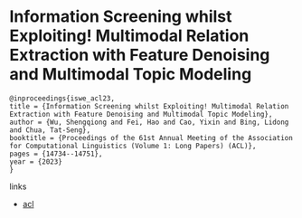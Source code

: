 # Information Screening whilst Exploiting! Multimodal Relation Extraction with Feature Denoising and Multimodal Topic Modeling

```
@inproceedings{iswe_acl23,
title = {Information Screening whilst Exploiting! Multimodal Relation Extraction with Feature Denoising and Multimodal Topic Modeling},
author = {Wu, Shengqiong and Fei, Hao and Cao, Yixin and Bing, Lidong and Chua, Tat-Seng},
booktitle = {Proceedings of the 61st Annual Meeting of the Association for Computational Linguistics (Volume 1: Long Papers) (ACL)},
pages = {14734--14751},
year = {2023}
}
```

links
- [acl](https://aclanthology.org/2023.acl-long.823)

